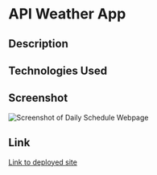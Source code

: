 # API Weather App

## Description

## Technologies Used

## Screenshot
![Screenshot of Daily Schedule Webpage](./screenshots/)

## Link
[Link to deployed site](https://zacharydotpy.github.io/)